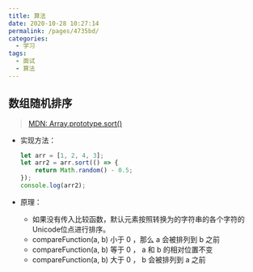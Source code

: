```yaml
---
title: 算法
date: 2020-10-28 10:27:14
permalink: /pages/4735bd/
categories: 
  - 学习
tags: 
  - 面试
  - 算法
---
```


## 数组随机排序

> [MDN: Array.prototype.sort()](https://developer.mozilla.org/zh-CN/docs/Web/JavaScript/Reference/Global_Objects/Array/sort)

- 实现方法：

    ```js
    let arr = [1, 2, 4, 3];
    let arr2 = arr.sort(() => {
        return Math.random() - 0.5;
    });
    console.log(arr2);
    ```

- 原理：
  
  - 如果没有传入比较函数，默认元素按照转换为的字符串的各个字符的Unicode位点进行排序。
  - compareFunction(a, b) 小于 0 ，那么 a 会被排列到 b 之前
  - compareFunction(a, b) 等于 0 ， a 和 b 的相对位置不变
  - compareFunction(a, b) 大于 0 ， b 会被排列到 a 之前
